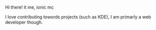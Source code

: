 Hi there! it me, ionic mc

I love contributing towords projects (such as KDE), I am primarly a web developer though.
<!---
secret-coder-yt/secret-coder-yt is a ✨ special ✨ repository because its `README.md` (this file) appears on your GitHub profile.
You can click the Preview link to take a look at your changes.
--->
